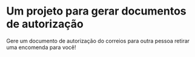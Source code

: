 # Um projeto para gerar documentos de autorização

Gere um documento de autorização do correios para outra pessoa retirar uma encomenda para você!
